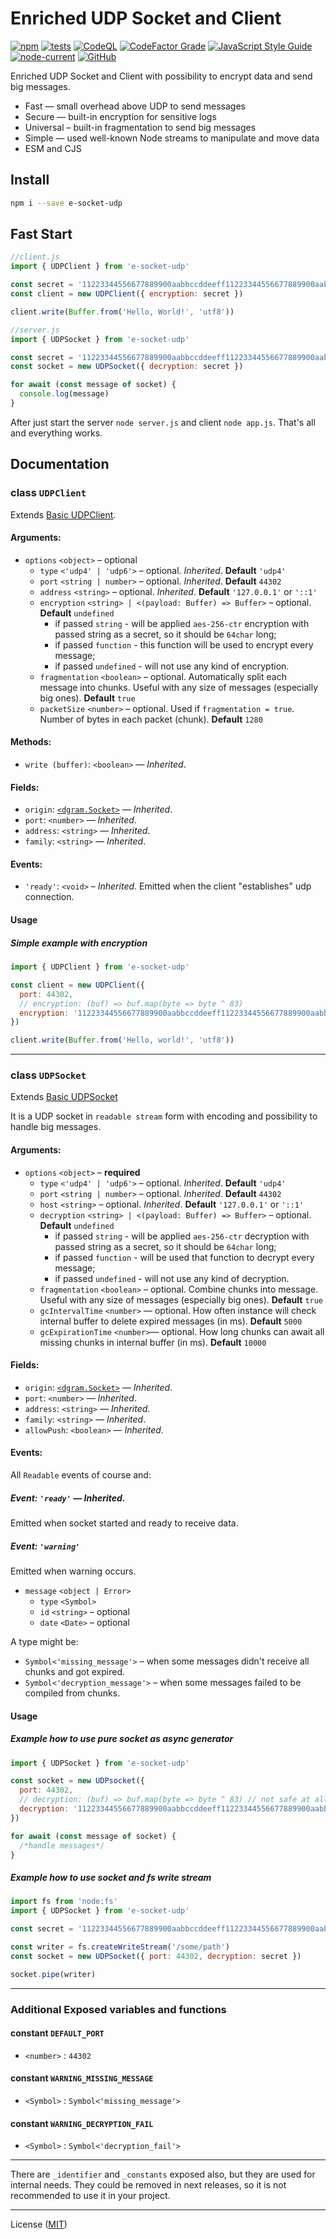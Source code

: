 # Enriched UDP Socket and Client 
[![npm](https://img.shields.io/npm/v/e-socket-udp)](https://www.npmjs.com/package/e-socket-udp)
[![tests](https://github.com/JerryCauser/e-socket-udp/actions/workflows/tests.yml/badge.svg)](https://github.com/JerryCauser/e-socket-udp/actions/workflows/tests.yml)
[![CodeQL](https://github.com/JerryCauser/e-socket-udp/actions/workflows/codeql.yml/badge.svg)](https://github.com/JerryCauser/e-socket-udp/actions/workflows/codeql.yml)
[![CodeFactor Grade](https://img.shields.io/codefactor/grade/github/JerryCauser/e-socket-udp/master)](https://www.codefactor.io/repository/github/jerrycauser/e-socket-udp)
[![JavaScript Style Guide](https://img.shields.io/badge/code_style-standard-brightgreen.svg)](https://standardjs.com)
[![node-current](https://img.shields.io/node/v/e-socket-udp)](https://nodejs.org)
[![GitHub](https://img.shields.io/github/license/JerryCauser/e-socket-udp)](https://github.com/JerryCauser/e-socket-udp/blob/master/LICENSE)

Enriched UDP Socket and Client with possibility to encrypt data and send big messages.

- Fast — small overhead above UDP to send messages
- Secure — built-in encryption for sensitive logs
- Universal – built-in fragmentation to send big messages
- Simple — used well-known Node streams to manipulate and move data 
- ESM and CJS

## Install

```bash
npm i --save e-socket-udp
```

## Fast Start

```javascript
//client.js
import { UDPClient } from 'e-socket-udp'

const secret = '11223344556677889900aabbccddeeff11223344556677889900aabbccddeeff'
const client = new UDPClient({ encryption: secret })

client.write(Buffer.from('Hello, World!', 'utf8'))
```

```javascript
//server.js
import { UDPSocket } from 'e-socket-udp'

const secret = '11223344556677889900aabbccddeeff11223344556677889900aabbccddeeff'
const socket = new UDPSocket({ decryption: secret })

for await (const message of socket) {
  console.log(message)
}
```

After just start the server  `node server.js` and client `node app.js`. That's all and everything works.

## Documentation

### class `UDPClient`
Extends [Basic UDPClient][basic-udp-client].

#### Arguments:
- `options` `<object>` – optional
  - `type` `<'udp4' | 'udp6'>` – optional. _Inherited_. **Default** `'udp4'`
  - `port` `<string | number>` – optional. _Inherited_. **Default** `44302`
  - `address` `<string>` – optional. _Inherited_. **Default** `'127.0.0.1'` or `'::1'`
  - `encryption` `<string> | <(payload: Buffer) => Buffer>` – optional. **Default** `undefined`
    - if passed `string` - will be applied `aes-256-ctr` encryption with passed string as a secret, so it should be `64char` long;
    - if passed `function` - this function will be used to encrypt every message;
    - if passed `undefined` - will not use any kind of encryption.
  - `fragmentation` `<boolean>` – optional. Automatically split each message into chunks. Useful with any size of messages (especially big ones). **Default** `true`  
  - `packetSize` `<number>` – optional. Used if `fragmentation = true`. Number of bytes in each packet (chunk). **Default** `1280`

#### Methods:
- `write (buffer)`: `<boolean>` — _Inherited_.

#### Fields:
- `origin`: [`<dgram.Socket>`][node-dgram-socket] — _Inherited_.
- `port`: `<number>` — _Inherited_.
- `address`: `<string>` — _Inherited_.
- `family`: `<string>` — _Inherited_.

#### Events:
- `'ready'`: `<void>` – _Inherited_. Emitted when the client "establishes" udp connection.

#### Usage
##### Simple example with encryption
```javascript
import { UDPClient } from 'e-socket-udp'

const client = new UDPClient({
  port: 44302,
  // encryption: (buf) => buf.map(byte => byte ^ 83)
  encryption: '11223344556677889900aabbccddeeff11223344556677889900aabbccddeeff'
})

client.write(Buffer.from('Hello, world!', 'utf8'))
```

---

### class `UDPSocket`
Extends [Basic UDPSocket][basic-udp-socket]

It is a UDP socket in `readable stream` form with encoding and possibility to handle big messages.

#### Arguments:
- `options` `<object>` – **required**
  - `type` `<'udp4' | 'udp6'>` – optional. _Inherited_. **Default** `'udp4'`
  - `port` `<string | number>` – optional. _Inherited_. **Default** `44302`
  - `host` `<string>` – optional. _Inherited_. **Default** `'127.0.0.1'` or `'::1'`
  - `decryption` `<string> | <(payload: Buffer) => Buffer>` – optional. **Default** `undefined`
    - if passed `string` - will be applied `aes-256-ctr` decryption with passed string as a secret, so it should be `64char` long;
    - if passed `function` - will be used that function to decrypt every message;
    - if passed `undefined` - will not use any kind of decryption.
  - `fragmentation` `<boolean>` – optional. Combine chunks into message. Useful with any size of messages (especially big ones). **Default** `true`
  - `gcIntervalTime` `<number>` — optional. How often instance will check internal buffer to delete expired messages (in ms). **Default** `5000` 
  - `gcExpirationTime` `<number>`— optional. How long chunks can await all missing chunks in internal buffer (in ms). **Default** `10000`

#### Fields:
- `origin`: [`<dgram.Socket>`][node-dgram-socket] — _Inherited_.
- `port`: `<number>` — _Inherited_.
- `address`: `<string>` — _Inherited_.
- `family`: `<string>` — _Inherited_.
- `allowPush`: `<boolean>` — _Inherited_.

#### Events:
All `Readable` events of course and:

##### Event: `'ready'` — _Inherited_.
Emitted when socket started and ready to receive data.

##### Event: `'warning'`
Emitted when warning occurs.
 - `message` `<object | Error>`
   - `type` `<Symbol>`
   - `id` `<string>` – optional
   - `date` `<Date>` – optional

A type might be:
   - `Symbol<'missing_message'>` – when some messages didn't receive all chunks and got expired.
   - `Symbol<'decryption_message'>` – when some messages failed to be compiled from chunks.

#### Usage
##### Example how to use pure socket as async generator
```javascript
import { UDPSocket } from 'e-socket-udp'

const socket = new UDPsocket({
  port: 44302,
  // decryption: (buf) => buf.map(byte => byte ^ 83) // not safe at all, but better than nothing
  decryption: '11223344556677889900aabbccddeeff11223344556677889900aabbccddeeff'
})

for await (const message of socket) {
  /*handle messages*/
}
```

##### Example how to use socket and fs write stream
```javascript
import fs from 'node:fs'
import { UDPSocket } from 'e-socket-udp'

const secret = '11223344556677889900aabbccddeeff11223344556677889900aabbccddeeff'

const writer = fs.createWriteStream('/some/path')
const socket = new UDPSocket({ port: 44302, decryption: secret })

socket.pipe(writer)
```

---


### Additional Exposed variables and functions
#### constant `DEFAULT_PORT`
- `<number>` : `44302`

#### constant `WARNING_MISSING_MESSAGE`
- `<Symbol>` : `Symbol<'missing_message'>`

#### constant `WARNING_DECRYPTION_FAIL`
- `<Symbol>` : `Symbol<'decryption_fail'>`
---

There are `_identifier` and `_constants` exposed also, but they are used for internal needs. They could be removed in next releases, so it is not recommended to use it in your project.  

---

License ([MIT](LICENSE))

[basic-udp-client]: https://github.com/JerryCauser/socket-udp#class-udpclient
[basic-udp-socket]: https://github.com/JerryCauser/socket-udp#class-udpsocket
[node-readable]: https://nodejs.org/api/stream.html#class-streamreadable
[node-writable]: https://nodejs.org/api/stream.html#class-streamwritable
[node-dgram-socket]: https://nodejs.org/api/dgram.html#class-dgramsocket
[client]: #class-udpclient
[socket]: #class-udpsocket
[constants]: src/constants.js
[socket-event-warning]: #event-warning
